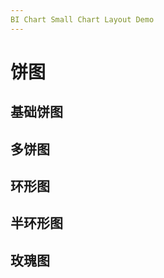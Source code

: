```yaml
---
BI Chart Small Chart Layout Demo
---
```


# 饼图

## 基础饼图

<demo src="../demos/basic/pie/BasicPieDemo.vue"></demo>

## 多饼图

<demo src="../demos/basic/pie/BasicMultiplePieDemo.vue"></demo>

## 环形图

<demo src="../demos/basic/pie/BasicRollPieDemo.vue"></demo>

## 半环形图

<demo src="../demos/basic/pie/BasicHalfRollPieDemo.vue"></demo>

## 玫瑰图

<demo src="../demos/basic/pie/BasicRosePieDemo.vue"></demo>
